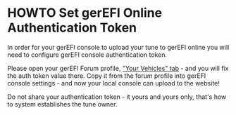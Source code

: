 # HOWTO Set gerEFI Online Authentication Token

In order for your gerEFI console to upload your tune to gerEFI online you will need to configure gerEFI console authentication token.

Please open your gerEFI Forum profile, ["Your Vehicles" tab](https://gerefi.com/forum/ucp.php?i=254) - and you will fix the auth token value there. Copy it from the forum profile into gerEFI console settings - and now your local console can upload to the website!

Do not share your authentication token - it yours and yours only, that's how to system establishes the tune owner.
